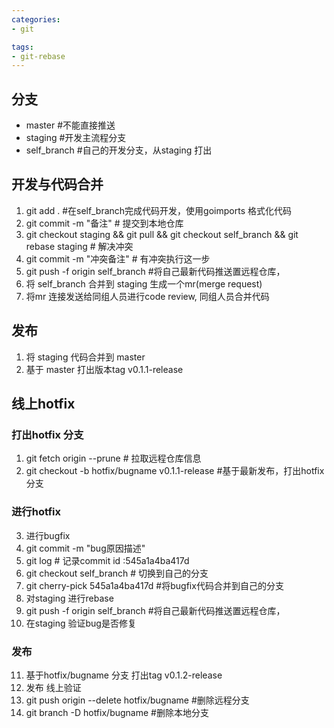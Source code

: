 ```yaml
---
categories:
- git

tags:
- git-rebase
---
```




## 分支
* master  #不能直接推送
* staging  #开发主流程分支
* self_branch #自己的开发分支，从staging 打出


<!--more-->



## 开发与代码合并
1. git add .  #在self_branch完成代码开发，使用goimports 格式化代码
2. git commit -m "备注" # 提交到本地仓库
3. git checkout staging && git pull && git checkout self_branch && git rebase staging # 解决冲突
4. git commit -m "冲突备注" # 有冲突执行这一步
5. git push -f origin self_branch #将自己最新代码推送置远程仓库，
6. 将 self_branch 合并到 staging 生成一个mr(merge request)
7. 将mr 连接发送给同组人员进行code review, 同组人员合并代码


## 发布
1. 将 staging 代码合并到 master
2. 基于 master 打出版本tag  v0.1.1-release

## 线上hotfix

### 打出hotfix 分支
1. git fetch origin --prune # 拉取远程仓库信息
2. git checkout -b hotfix/bugname v0.1.1-release #基于最新发布，打出hotfix 分支

### 进行hotfix
3. 进行bugfix
4. git commit -m "bug原因描述"
5. git log # 记录commit id :545a1a4ba417d
6. git checkout self_branch # 切换到自己的分支
7. git cherry-pick 545a1a4ba417d #将bugfix代码合并到自己的分支
8. 对staging 进行rebase
9. git push -f origin self_branch #将自己最新代码推送置远程仓库，
10. 在staging 验证bug是否修复

### 发布
11. 基于hotfix/bugname 分支 打出tag v0.1.2-release
12. 发布 线上验证
13. git push origin --delete hotfix/bugname #删除远程分支
14. git branch -D hotfix/bugname #删除本地分支

